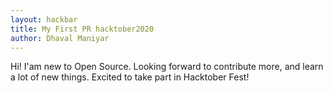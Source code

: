 ```yaml
---
layout: hackbar
title: My First PR hacktober2020
author: Dhaval Maniyar
---
```

Hi! I'am new to Open Source. Looking forward to contribute more, and learn a lot of new things. Excited to take part in Hacktober Fest!